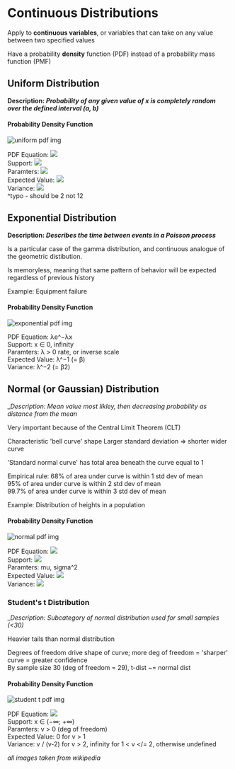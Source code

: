 # Continuous Distributions

Apply to __continuous variables__, or variables that can take on any value between two specified values

Have a probability __density__ function (PDF) instead of a probability mass function (PMF)


## Uniform Distribution

__Description: *Probability of any given value of x is completely random over the defined interval (a, b)*__

#### Probability Density Function

![uniform pdf img](https://upload.wikimedia.org/wikipedia/commons/thumb/9/96/Uniform_Distribution_PDF_SVG.svg/500px-Uniform_Distribution_PDF_SVG.svg.png)

PDF Equation: ![](https://wikimedia.org/api/rest_v1/media/math/render/svg/648692e002b720347c6c981aeec2a8cca7f4182f)  
Support: ![](https://wikimedia.org/api/rest_v1/media/math/render/svg/026357b404ee584c475579fb2302a4e9881b8cce)  
Paramters: ![](https://wikimedia.org/api/rest_v1/media/math/render/svg/adb722a971235b0ed2cf099e6b4d9dc3304936fa)  
Expected Value: ![](https://wikimedia.org/api/rest_v1/media/math/render/svg/83f8e71092f95652ba4e65a6916c144aa470f4ec)  
Variance: ![](https://wikimedia.org/api/rest_v1/media/math/render/svg/95f6f2aef440271aa37dec67fe279bb74e4398a4)  
            ^typo - should be 2 not 12


## Exponential Distribution

__Description: *Describes the time between events in a Poisson process*__

Is a particular case of the gamma distribution, and continuous analogue of the geometric distibution.

Is memoryless, meaning that same pattern of behavior will be expected regardless of previous history

Example: Equipment failure

#### Probability Density Function

![exponential pdf img](https://upload.wikimedia.org/wikipedia/commons/thumb/e/ec/Exponential_pdf.svg/650px-Exponential_pdf.svg.png)

PDF Equation: λe^−λx  
Support: x ∈ 0, infinity  
Paramters: λ > 0 rate, or inverse scale  
Expected Value: λ^−1 (= β)  
Variance: λ^−2 (= β2)  


## Normal (or Gaussian) Distribution

__Description: *Mean value most likley, then decreasing probability as distance from the mean*_

Very important because of the Central Limit Theorem (CLT)

Characteristic 'bell curve' shape 
            Larger standard deviation => shorter wider curve

'Standard normal curve' has total area beneath the curve equal to 1  

Empirical rule:
            68% of area under curve is within 1 std dev of mean  
            95% of area under curve is within 2 std dev of mean  
            99.7% of area under curve is within 3 std dev of mean  

Example: Distribution of heights in a population

#### Probability Density Function

![normal pdf img](https://upload.wikimedia.org/wikipedia/commons/thumb/7/74/Normal_Distribution_PDF.svg/700px-Normal_Distribution_PDF.svg.png)

PDF Equation: ![](https://wikimedia.org/api/rest_v1/media/math/render/svg/1a9287a082350af2fe84ea67da609e32f8591528)    
Support: ![](https://wikimedia.org/api/rest_v1/media/math/render/svg/a9c6d458566aec47a7259762034790c8981aefab)  
Paramters: mu, sigma^2  
Expected Value: ![](https://wikimedia.org/api/rest_v1/media/math/render/svg/2e0b88c13e96068427ea74158dc1ebd8ce63e8b5)   
Variance: ![](https://wikimedia.org/api/rest_v1/media/math/render/svg/c1aeca67847d56ce69da7d74761f189089819b8b)  


### Student's t Distribution

__Description: *Subcategory of normal distribution used for small samples (<30)*_

Heavier tails than normal distribution

Degrees of freedom drive shape of curve; more deg of freedom = 'sharper' curve = greater confidence  
            By sample size 30 (deg of freedom = 29), t-dist ~= normal dist  

#### Probability Density Function

![student t pdf img](https://upload.wikimedia.org/wikipedia/commons/thumb/4/41/Student_t_pdf.svg/650px-Student_t_pdf.svg.png)

PDF Equation: ![](https://wikimedia.org/api/rest_v1/media/math/render/svg/7fb35627dbb7e3dec4f14d60b0b58ea399966f46)    
Support: x ∈ (−∞; +∞)  
Paramters: v > 0 (deg of freedom)  
Expected Value: 0 for v > 1   
Variance: v / (v-2) for v > 2, infinity for 1 < v </= 2, otherwise undefined  


_all images taken from wikipedia_

